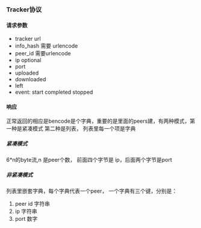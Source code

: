 ### Tracker协议

#### 请求参数

- tracker url
- info_hash 需要 urlencode
- peer_id 需要urlencode
- ip optional
- port
- uploaded
- downloaded
- left
- event: start completed stopped

#### 响应

正常返回的相应是bencode是个字典，重要的是里面的peers建，有两种模式，第一种是紧凑模式
第二种是列表， 列表里每一个项是字典

##### 紧凑模式

6\*n的byte流,n 是peer个数， 前面四个字节是 ip，后面两个字节是port

##### 非紧凑模式

列表里嵌套字典，每个字典代表一个peer，
一个字典有三个键，分别是：

1. peer id 字符串
2. ip 字符串
3. port 数字
